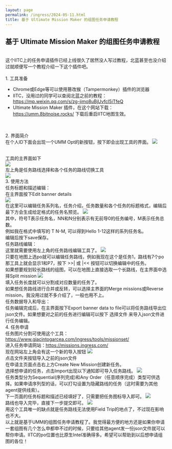 ```yaml
---
layout: page
permalink: /ingress/2024-05-11.html
title: 基于 Ultimate Mission Maker 的组图任务申请教程
---
```


## 基于 Ultimate Mission Maker 的组图任务申请教程

<br>这个IITC上的任务申请插件已经上线很久了居然没人写过教程，北蓝甚至也没介绍过就顺便写一个教程介绍一下这个插件吧。
<br>
<br>1. 工具准备

- Chrome或Edge等可以使用篡改猴（Tampermonkey）插件的浏览器
- IITC，没用过的同学可以查阅北蓝之前的教程：https://mp.weixin.qq.com/s/zg-jimo8uBjUvfcI5iTfeQ
- Ultimate Mission Maker 插件，在这个网站下载：https://umm.8bitnoise.rocks/
  下载后重启IITC地图生效。

<br>
<br>2. 界面简介
<br>在个人ID下面会出现一个UMM Opt的新按钮，按下即会出现工具的界面。
<img src="/ingress/2024-05-11/image001.png">

<br>工具的主界面如下
<br>
<img src="/ingress/2024-05-11/image002.png">
<br>左上角是任务路线选择和各个任务的路线切换工具
<br>
<img src="/ingress/2024-05-11/image004.png">
<br>3. 使用方法
<br>任务标题和描述编辑：
<br>在主界面按下Edit banner details
<br>
<img src="/ingress/2024-05-11/image003.png">
<br>在这里可以编辑任务系列名，任务介绍，任务数量和各个任务的标题格式，编辑后最下方会生成给定格式的任务名预览。
<img src="/ingress/2024-05-11/image005.png">
<br>其中，符号T表示任务名，NN和N分别表示有无前导0的任务编号，M表示任务总数。
<br>例如我在格式中填写的 T N-M, 可以得到Hello 1-12这样的系列任务名。
<br>编辑后按下save保存。
<br>任务路线编辑：
<br>这里就需要使用左上角的任务路线编辑工具了。
<img src="/ingress/2024-05-11/image006.png">
<br>只要在地图上选po就可以编辑任务路线，例如我现在这个是任务1，路线有7个po那工具上就会显示1和P7，按下 >>| 或 |<< 按钮可以切换编辑中的任务。
<br>如果想要规划较长路线的组图，可以在地图上直接选取一个长路线，在主界面中选择Split mission
<img src="/ingress/2024-05-11/image007.png">
<br>填入任务长度就可以分割成对应数量的任务了。
<br>如果想任务路线进行合并或反转，可以选择主界面的Merge missions或Reverse mission，我没用过就不多介绍了，一般也用不上。
<br>任务数据导入和导出：
<br>任务编辑完成后，在主界面按下Export banner data to file可以将任务路线导出位json文件。如果想要对之前的任务进行编辑可以按下 选择文件 来导入json文件进行任务编辑。
<br>4. 任务申请
<br>任务图片分割可使用这个工具：https://www.giacintogarcea.com/ingress/tools/missionset/
<br>进入任务申请网站：https://missions.ingress.com/
<br>现在网站左上角会有这一个新的导入按钮
<img src="/ingress/2024-05-11/image008.png">
<br>点击文件夹按钮导入之前的json文件
<br>在申请主页面点击右上方Create New Mission创建新任务。
<br>选择想申请的任务，点击Import出现以下通知即可导入任务路线。
<img src="/ingress/2024-05-11/image009.png">
<br>任务类型分为Sequential(序列完成)和Any Order（任意顺序完成）类型可供选择。如果申请序列型的话，可以打勾设置为隐藏路线的任务（这时需要为其他agent提供线索）。
<br>下一页面的任务标题和描述已经填好了，只需要把任务图标导入即可。
<img src="/ingress/2024-05-11/image012.png">
<br>路线也导入完毕，直接下一步提交即可。
<img src="/ingress/2024-05-11/image011.png">
<br>用这个工具唯一的缺点就是任务路线无法使用Field Trip的地点了，不过现在影响也不大。
<br>以上就是基于UMM的组图任务申请教程了。我觉得最方便的地方还是如果你申请一套组图有几个怎么申都申不过的时候，只要给其他agent发一份json文件就可以帮你申请。IITC的po位置也比原生Intel准确得多。希望可以帮助到以后想申请组图的各位！

